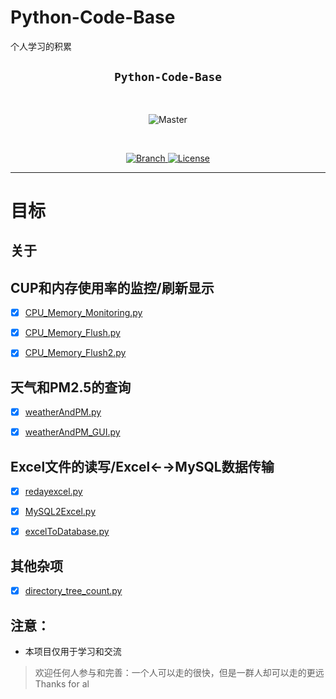 # Python-Code-Base
个人学习的积累

<h2 align="center"><code>Python-Code-Base</code></h2>

<br>
<p align="center">
    <img src="以后再说" 
        alt="Master">
</p>

<br>


<p align="center">
  <a href="https://github.com/songshanyuwu/Python-Code-Base">
    <img src="https://img.shields.io/badge/Branch-master-green.svg?longCache=true"
        alt="Branch">

  <a href="http://www.gnu.org/licenses/">
    <img src="https://img.shields.io/badge/License-GNU-blue.svg?longCache=true"
        alt="License">
  </a>

</p>


****

# 目标

## 关于



## CUP和内存使用率的监控/刷新显示

- [x] [CPU_Memory_Monitoring.py](https://github.com/songshanyuwu/Python-Code-Base/CPU_Memory_Monitoring.py)
- [x] [CPU_Memory_Flush.py](https://github.com/songshanyuwu/Python-Code-Base/CPU_Memory_Flush.py)
- [x] [CPU_Memory_Flush2.py](https://github.com/songshanyuwu/Python-Code-Base/CPU_Memory_Flush2.py)


## 天气和PM2.5的查询
- [x] [weatherAndPM.py](https://github.com/songshanyuwu/Python-Code-Base/weatherAndPM.py)
- [x] [weatherAndPM_GUI.py](https://github.com/songshanyuwu/Python-Code-Base/weatherAndPM_GUI.py)


## Excel文件的读写/Excel←→MySQL数据传输
- [x] [redayexcel.py](https://github.com/songshanyuwu/Python-Code-Base/redayexcel.py)
- [x] [MySQL2Excel.py](https://github.com/songshanyuwu/Python-Code-Base/MySQL2Excel.py)
- [x] [excelToDatabase.py](https://github.com/songshanyuwu/Python-Code-Base/excelToDatabase.py)


## 其他杂项
- [x] [directory_tree_count.py](https://github.com/songshanyuwu/Python-Code-Base/directory_tree_count.py)


## 注意：
- 本项目仅用于学习和交流
> 欢迎任何人参与和完善：一个人可以走的很快，但是一群人却可以走的更远
> Thanks for al

